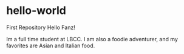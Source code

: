 # hello-world
First Repository
Hello Fanz!

Im a full time student at LBCC.
I am also a foodie adventurer, and my favorites are Asian and Italian food.
